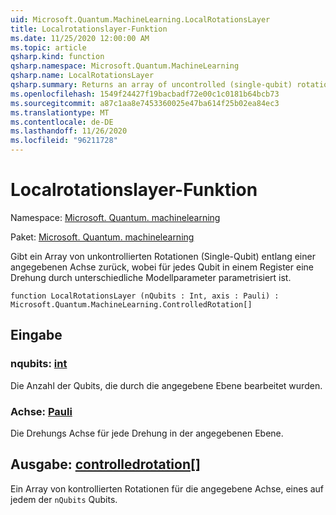 ```yaml
---
uid: Microsoft.Quantum.MachineLearning.LocalRotationsLayer
title: Localrotationslayer-Funktion
ms.date: 11/25/2020 12:00:00 AM
ms.topic: article
qsharp.kind: function
qsharp.namespace: Microsoft.Quantum.MachineLearning
qsharp.name: LocalRotationsLayer
qsharp.summary: Returns an array of uncontrolled (single-qubit) rotations along a given axis, with one rotation for each qubit in a register, parameterized by distinct model parameters.
ms.openlocfilehash: 1549f24427f19bacbadf72e00c1c0181b64bcb73
ms.sourcegitcommit: a87c1aa8e7453360025e47ba614f25b02ea84ec3
ms.translationtype: MT
ms.contentlocale: de-DE
ms.lasthandoff: 11/26/2020
ms.locfileid: "96211728"
---
```

# <a name="localrotationslayer-function"></a>Localrotationslayer-Funktion

Namespace: [Microsoft. Quantum. machinelearning](xref:Microsoft.Quantum.MachineLearning)

Paket: [Microsoft. Quantum. machinelearning](https://nuget.org/packages/Microsoft.Quantum.MachineLearning)


Gibt ein Array von unkontrollierten Rotationen (Single-Qubit) entlang einer angegebenen Achse zurück, wobei für jedes Qubit in einem Register eine Drehung durch unterschiedliche Modellparameter parametrisiert ist.

```qsharp
function LocalRotationsLayer (nQubits : Int, axis : Pauli) : Microsoft.Quantum.MachineLearning.ControlledRotation[]
```


## <a name="input"></a>Eingabe

### <a name="nqubits--int"></a>nqubits: [int](xref:microsoft.quantum.lang-ref.int)

Die Anzahl der Qubits, die durch die angegebene Ebene bearbeitet wurden.


### <a name="axis--pauli"></a>Achse: [Pauli](xref:microsoft.quantum.lang-ref.pauli)

Die Drehungs Achse für jede Drehung in der angegebenen Ebene.



## <a name="output--controlledrotation"></a>Ausgabe: [controlledrotation](xref:Microsoft.Quantum.MachineLearning.ControlledRotation)[]

Ein Array von kontrollierten Rotationen für die angegebene Achse, eines auf jedem der `nQubits` Qubits.